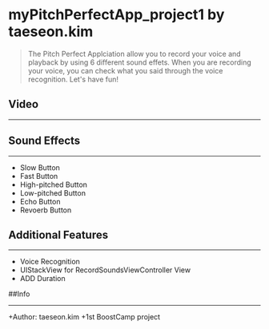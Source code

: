 # myPitchPerfectApp_project1 by taeseon.kim
>The Pitch Perfect Applciation allow you to record your voice and playback by using 6 different sound effets. When you are recording your voice, you can check what you said through the voice recognition. Let's have fun! 

## Video

--------


## Sound Effects

--------
+ Slow Button
+ Fast Button
+ High-pitched Button
+ Low-pitched Button
+ Echo Button
+ Revoerb Button

## Additional Features

--------
+ Voice Recognition
+ UIStackView for RecordSoundsViewController View
+ ADD Duration

##Info

--------
+Author: taeseon.kim
+1st BoostCamp project
